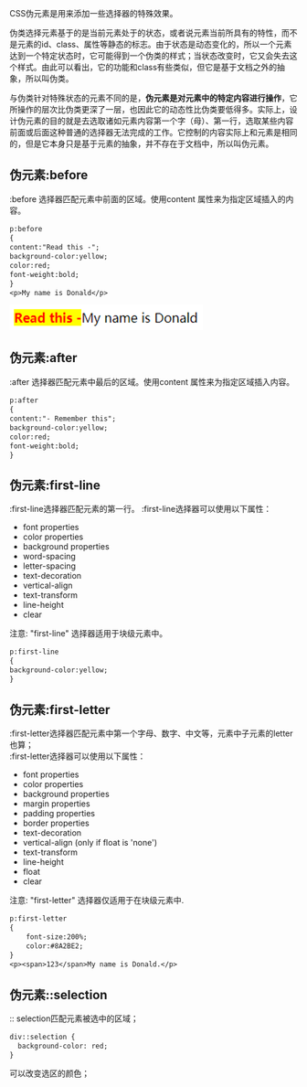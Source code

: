 CSS伪元素是用来添加一些选择器的特殊效果。

伪类选择元素基于的是当前元素处于的状态，或者说元素当前所具有的特性，而不是元素的id、class、属性等静态的标志。由于状态是动态变化的，所以一个元素达到一个特定状态时，它可能得到一个伪类的样式；当状态改变时，它又会失去这个样式。由此可以看出，它的功能和class有些类似，但它是基于文档之外的抽象，所以叫伪类。

与伪类针对特殊状态的元素不同的是，**伪元素是对元素中的特定内容进行操作**，它所操作的层次比伪类更深了一层，也因此它的动态性比伪类要低得多。实际上，设计伪元素的目的就是去选取诸如元素内容第一个字（母）、第一行，选取某些内容前面或后面这种普通的选择器无法完成的工作。它控制的内容实际上和元素是相同的，但是它本身只是基于元素的抽象，并不存在于文档中，所以叫伪元素。

## 伪元素:before
:before 选择器匹配元素中前面的区域。使用content 属性来为指定区域插入的内容。
```
p:before
{ 
content:"Read this -";
background-color:yellow;
color:red;
font-weight:bold;
} 
<p>My name is Donald</p>
```
![pic](images/icon_20200516195541.png)

## 伪元素:after
:after 选择器匹配元素中最后的区域。使用content 属性来为指定区域插入内容。
```
p:after
{ 
content:"- Remember this";
background-color:yellow;
color:red;
font-weight:bold;
}
```
## 伪元素:first-line
:first-line选择器匹配元素的第一行。
:first-line选择器可以使用以下属性： 
- font properties
- color properties 
- background properties
- word-spacing
- letter-spacing
- text-decoration
- vertical-align
- text-transform
- line-height
- clear

注意: "first-line" 选择器适用于块级元素中。
```
p:first-line
{ 
background-color:yellow;
}
```

## 伪元素:first-letter
:first-letter选择器匹配元素中第一个字母、数字、中文等，元素中子元素的letter也算；  
:first-letter选择器可以使用以下属性： 
- font properties
- color properties 
- background properties
- margin properties
- padding properties
- border properties
- text-decoration
- vertical-align (only if float is 'none')
- text-transform
- line-height
- float
- clear

注意: "first-letter" 选择器仅适用于在块级元素中.
```
p:first-letter
{
	font-size:200%;
	color:#8A2BE2;
}
<p><span>123</span>My name is Donald.</p>
```

## 伪元素::selection
:: selection匹配元素被选中的区域；
```
div::selection {
  background-color: red;
}
```
可以改变选区的颜色；

